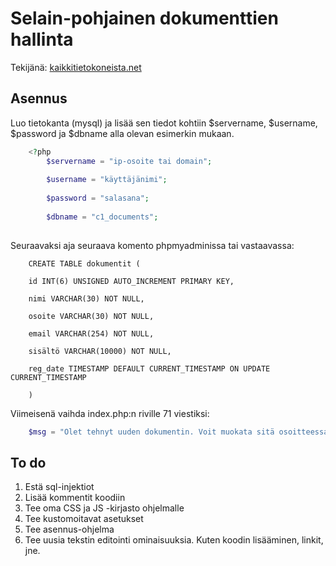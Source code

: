 ﻿# Selain-pohjainen dokumenttien hallinta

Tekijänä: [kaikkitietokoneista.net](https://kaikkitietokoneista.net)

## Asennus

Luo tietokanta (mysql) ja lisää sen tiedot kohtiin $servername, $username, $password ja $dbname alla olevan esimerkin mukaan.
```php
    <?php
    	$servername = "ip-osoite tai domain";
        
        $username = "käyttäjänimi";
        
        $password = "salasana";
        
        $dbname = "c1_documents";
        
```

Seuraavaksi aja seuraava komento phpmyadminissa tai vastaavassa:

```mysql
    CREATE TABLE dokumentit (
    
    id INT(6) UNSIGNED AUTO_INCREMENT PRIMARY KEY,
    
    nimi VARCHAR(30) NOT NULL,
    
    osoite VARCHAR(30) NOT NULL,
    
    email VARCHAR(254) NOT NULL,
    
    sisältö VARCHAR(10000) NOT NULL,
    
    reg_date TIMESTAMP DEFAULT CURRENT_TIMESTAMP ON UPDATE CURRENT_TIMESTAMP
    
    )

```

Viimeisenä vaihda index.php:n riville 71 viestiksi:

```php
    $msg = "Olet tehnyt uuden dokumentin. Voit muokata sitä osoitteessa: asennuksen_url_osoite?edit=$url"; //Muokkaa tähän oma osoite
```

## To do

 1. Estä sql-injektiot
 2. Lisää kommentit koodiin
 3. Tee oma CSS ja JS -kirjasto ohjelmalle
 4. Tee kustomoitavat asetukset
 5. Tee asennus-ohjelma
 6. Tee uusia tekstin editointi ominaisuuksia. Kuten koodin lisääminen, linkit, jne.

